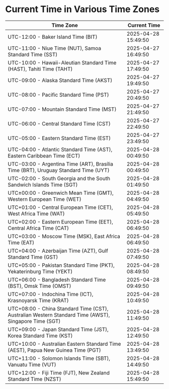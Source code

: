 # Current Time in Various Time Zones

| Time Zone | Current Time |
|-----------|--------------|
| UTC-12:00 - Baker Island Time (BIT) | 2025-04-28 15:49:50 |
| UTC-11:00 - Niue Time (NUT), Samoa Standard Time (SST) | 2025-04-27 16:49:50 |
| UTC-10:00 - Hawaii-Aleutian Standard Time (HAST), Tahiti Time (TAHT) | 2025-04-27 17:49:50 |
| UTC-09:00 - Alaska Standard Time (AKST) | 2025-04-27 19:49:50 |
| UTC-08:00 - Pacific Standard Time (PST) | 2025-04-27 20:49:50 |
| UTC-07:00 - Mountain Standard Time (MST) | 2025-04-27 21:49:50 |
| UTC-06:00 - Central Standard Time (CST) | 2025-04-27 22:49:50 |
| UTC-05:00 - Eastern Standard Time (EST) | 2025-04-27 23:49:50 |
| UTC-04:00 - Atlantic Standard Time (AST), Eastern Caribbean Time (ECT) | 2025-04-28 00:49:50 |
| UTC-03:00 - Argentina Time (ART), Brasília Time (BRT), Uruguay Standard Time (UYT) | 2025-04-28 00:49:50 |
| UTC-02:00 - South Georgia and the South Sandwich Islands Time (SGT) | 2025-04-28 01:49:50 |
| UTC±00:00 - Greenwich Mean Time (GMT), Western European Time (WET) | 2025-04-28 04:49:50 |
| UTC+01:00 - Central European Time (CET), West Africa Time (WAT) | 2025-04-28 05:49:50 |
| UTC+02:00 - Eastern European Time (EET), Central Africa Time (CAT) | 2025-04-28 06:49:50 |
| UTC+03:00 - Moscow Time (MSK), East Africa Time (EAT) | 2025-04-28 06:49:50 |
| UTC+04:00 - Azerbaijan Time (AZT), Gulf Standard Time (GST) | 2025-04-28 07:49:50 |
| UTC+05:00 - Pakistan Standard Time (PKT), Yekaterinburg Time (YEKT) | 2025-04-28 08:49:50 |
| UTC+06:00 - Bangladesh Standard Time (BST), Omsk Time (OMST) | 2025-04-28 09:49:50 |
| UTC+07:00 - Indochina Time (ICT), Krasnoyarsk Time (KRAT) | 2025-04-28 10:49:50 |
| UTC+08:00 - China Standard Time (CST), Australian Western Standard Time (AWST), Singapore Time (SGT) | 2025-04-28 11:49:50 |
| UTC+09:00 - Japan Standard Time (JST), Korea Standard Time (KST) | 2025-04-28 12:49:50 |
| UTC+10:00 - Australian Eastern Standard Time (AEST), Papua New Guinea Time (PGT) | 2025-04-28 13:49:50 |
| UTC+11:00 - Solomon Islands Time (SBT), Vanuatu Time (VUT) | 2025-04-28 14:49:50 |
| UTC+12:00 - Fiji Time (FJT), New Zealand Standard Time (NZST) | 2025-04-28 15:49:50 |
